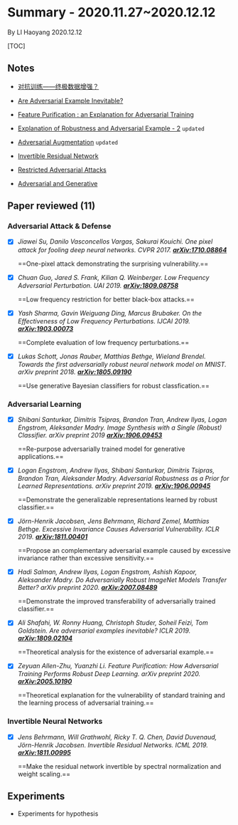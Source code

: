 # Summary - 2020.11.27~2020.12.12

By LI Haoyang 2020.12.12

[TOC]

## Notes

- <a href="https://zhuanlan.zhihu.com/p/296809584">对抗训练——终极数据增强？</a>

- <a href="../blogs/pages/Single-AdversarialInevitable.html" target="_blank">Are Adversarial Example Inevitable?</a>
- <a href="../blogs/pages/Single-FeaturePurification.html" target="_blank">Feature Purification : an Explanation for Adversarial Training</a>
- <a href="../blogs/pages/Note-AdversarialExplanation2.html" target="_blank">Explanation of Robustness and Adversarial Example - 2</a> `updated`
- <a href="../blogs/pages/Note-AdversarialAugmentation.html" target="_blank">Adversarial Augmentation</a> `updated`
- <a href="../blogs/pages/Single-InvertibleResNet.html" target="_blank">Invertible Residual Network</a>
- <a href="../blogs/pages/Note-AdversarialAttackRestricted.html" target="_blank">Restricted Adversarial Attacks</a>
- <a href="../blogs/pages/Note-AdversarialGenerative.html" target="_blank">Adversarial and Generative</a>

## Paper reviewed (11)

### Adversarial Attack & Defense

- [x] *Jiawei Su, Danilo Vasconcellos Vargas, Sakurai Kouichi. One pixel attack for fooling deep neural networks. CVPR 2017. **[ arXiv:1710.08864](https://arxiv.org/abs/1710.08864)***

    ==One-pixel attack demonstrating the surprising vulnerability.==

- [x] *Chuan Guo, Jared S. Frank, Kilian Q. Weinberger. Low Frequency Adversarial Perturbation. UAI 2019. **[ arXiv:1809.08758](https://arxiv.org/abs/1809.08758)***

    ==Low frequency restriction for better black-box attacks.==

- [x] *Yash Sharma, Gavin Weiguang Ding, Marcus Brubaker. On the Effectiveness of Low Frequency Perturbations. IJCAI 2019. **[ arXiv:1903.00073](https://arxiv.org/abs/1903.00073)***

    ==Complete evaluation of low frequency perturbations.==

- [x] *Lukas Schott, Jonas Rauber, Matthias Bethge, Wieland Brendel. Towards the first adversarially robust neural network model on MNIST. arXiv preprint 2018. **[ arXiv:1805.09190](https://arxiv.org/abs/1805.09190)***

    ==Use generative Bayesian classifiers for robust classfication.==

### Adversarial Learning

- [x] *Shibani Santurkar, Dimitris Tsipras, Brandon Tran, Andrew Ilyas, Logan Engstrom, Aleksander Madry. Image Synthesis with a Single (Robust) Classifier. arXiv preprint 2019  [ **arXiv:1906.09453**](https://arxiv.org/abs/1906.09453)*

    ==Re-purpose adversarially trained model for generative applications.==

- [x] *Logan Engstrom, Andrew Ilyas, Shibani Santurkar, Dimitris Tsipras, Brandon Tran, Aleksander Madry. Adversarial Robustness as a Prior for Learned Representations. arXiv preprint 2019. **[ arXiv:1906.00945](https://arxiv.org/abs/1906.00945)***

    ==Demonstrate the generalizable representations learned by robust classifier.==

- [x] *Jörn-Henrik Jacobsen, Jens Behrmann, Richard Zemel, Matthias Bethge. Excessive Invariance Causes Adversarial Vulnerability. ICLR 2019. **[ arXiv:1811.00401](https://arxiv.org/abs/1811.00401)***

    ==Propose an complementary adversarial example caused by excessive invariance rather than excessive sensitivity.==

- [x] *Hadi Salman, Andrew Ilyas, Logan Engstrom, Ashish Kapoor, Aleksander Madry. Do Adversarially Robust ImageNet Models Transfer Better? arXiv preprint 2020. **[ arXiv:2007.08489](https://arxiv.org/abs/2007.08489)***

    ==Demonstrate the improved transferability of adversarially trained classifier.==

- [x] *Ali Shafahi, W. Ronny Huang, Christoph Studer, Soheil Feizi, Tom Goldstein. Are adversarial examples inevitable? ICLR 2019. **[ arXiv:1809.02104](https://arxiv.org/abs/1809.02104)***

    ==Theoretical analysis for the existence of adversarial example.==

- [x] *Zeyuan Allen-Zhu, Yuanzhi Li. Feature Purification: How Adversarial Training Performs Robust Deep Learning. arXiv preprint 2020. **[ arXiv:2005.10190](https://arxiv.org/abs/2005.10190)***

    ==Theoretical explanation for the vulnerability of standard training and the learning process of adversarial training.==

### Invertible  Neural Networks

- [x] *Jens Behrmann, Will Grathwohl, Ricky T. Q. Chen, David Duvenaud, Jörn-Henrik Jacobsen. Invertible Residual Networks. ICML 2019. **[ arXiv:1811.00995](https://arxiv.org/abs/1811.00995)***

    ==Make the residual network invertible by  spectral normalization and weight scaling.==

## Experiments

- Experiments for hypothesis